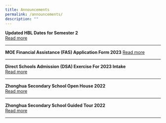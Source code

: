 ```yaml
---
title: Announcements
permalink: /announcements/
description: ""
---
```

**Updated HBL Dates for Semester 2**<br>
[Read more](https://staging.d1ph2u5puaqsvh.amplifyapp.com/about-us/calendar/)

--------------------------------------------------------------------------

**MOE Financial Assistance (FAS) Application Form 2023** [Read more](/files/a1.pdf)

-------------------------------------------------------------------------------

**Direct Schools Admission (DSA) Exercise For 2023 Intake** <br>
[Read more](https://staging.d1ph2u5puaqsvh.amplifyapp.com/admission/dsa-2023/)

-------------------------------------------------------------------------------

**Zhonghua Secondary School Open House 2022**
<br> [Read more](https://staging.d1ph2u5puaqsvh.amplifyapp.com/achievements/highlights/2/)

-------------------------------------------------------------------------------

**Zhonghua Secondary School Guided Tour 2022**
<br> [Read more](https://staging.d1ph2u5puaqsvh.amplifyapp.com/achievements/highlights/1/)

-------------------------------------------------------------------------------